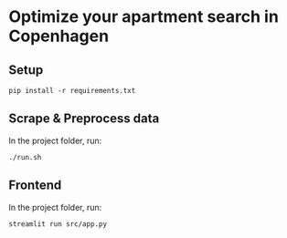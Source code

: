 # Optimize your apartment search in Copenhagen

## Setup

`pip install -r requirements.txt`

## Scrape & Preprocess data

In the project folder, run:

`./run.sh`

## Frontend

In the project folder, run:

`streamlit run src/app.py`